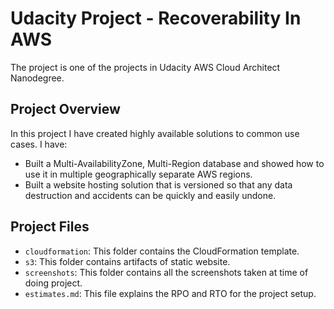 # Udacity Project - Recoverability In AWS
The project is one of the projects in Udacity AWS Cloud Architect Nanodegree.

## Project Overview

In this project I have created highly available solutions to common use cases. I have:

- Built a Multi-AvailabilityZone, Multi-Region database and showed how to use it in multiple geographically separate AWS regions.  
- Built a website hosting solution that is versioned so that any data destruction and accidents can be quickly and easily undone.

## Project Files

- `cloudformation`: This folder contains the CloudFormation template. 
- `s3`: This folder contains artifacts of static website.
- `screenshots`: This folder contains all the screenshots taken at time of doing project.
- `estimates.md`: This file explains the RPO and RTO for the project setup.
